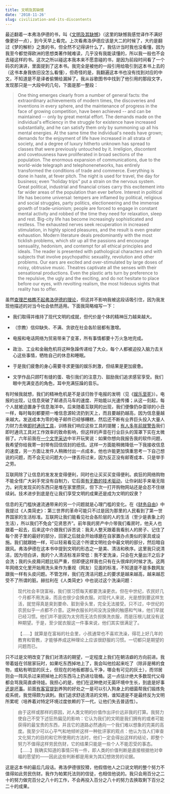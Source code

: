 ```yaml
---
title: 文明及其缺憾
date: '2018-11-26'
slug: civilization-and-its-discontents
---
```


最近翻着一本弗洛伊德的书，叫《[文明及其缺憾](https://en.wikipedia.org/wiki/Civilization_and_Its_Discontents)》（这里的缺憾我感觉译作不满好像更好一点），到今天早上看完。上次看弗洛伊德应该是大二的时候了，大约是翻过《梦的解析》之类的书，但全然不记得讲什么了，我估计当时我也没看懂，因为我至今都觉得欧洲的思想类著作贼难读，几乎没有我能读懂的，所以我一般也不会去碰这样的书。这次之所以碰这本我本来不愿意碰的书，是因为前段时间看了一个码农的演讲，里面提到了这本书。我完全是被他的一段引用给吸引到这本书上去的（这书本身我依旧没怎么看懂），但奇怪的是，我翻遍这本书也没有找到对应的中文，不知道是不是译者偷懒给漏掉了。我从谷歌图书中找到了他引用的那段文字，发现那只是一大段中的几句，下面是那一整段：

> One thing emerges clearly from a number of general facts: the extraordinary achievements of modern times, the discoveries and inventions in every sphere, and the maintenance of progress in the face of growing competition, have been achieved -- and can be maintained -- only by great mental effort. The demands made on the individual's efficiency in the struggle for existence have increased substantially, and he can satisfy them only by summoning up all his mental energies. At the same time the individual's needs have grown; demands for the enjoyment of life have increased in all strata of society, and a degree of luxury hitherto unknown has spread to classes that were previously untouched by it. Irreligion, discontent and covetousness have proliferated in broad sections of the population. The enormous expansion of communications, due to the world-wide telegraph and telephonenetworks, has entirely transformed the conditions of trade and commerce. Everything is done in haste, at fever pitch. The night is used for travel, the day for business; even "holiday trips" put a strain on the nervous system. Great political, industrial and financial crises carry this excitement into far wider areas of the population than ever before. Interest in political life has become universal: tempers are inflamed by political, religious and social struggles, party politics, electioneering and the immense growth of trade-unionism; people are forced to engage in constant mental activity and robbed of the time they need for relaxation, sleep and rest. Big-city life has become increasingly sophisticated and restless. The exhausted nerves seek recuperation in increased stimulation, in highly spiced pleasures, and the result is even greater exhaustion. Modern literature deals predominantly with the most ticklish problems, which stir up all the passions and encourage sensuality, hedonism, and contempt for all ethical principles and ideals. The reader is presented with pathological characters and with subjects that involve psychopathic sexuality, revolution and other problems. Our ears are excited and over-stimulated by large doses of noisy, obtrusive music. Theatres captivate all the senses with their sensational productions. Even the plastic arts turn by preference to the repulsive, the ugly and the exciting, and do not hesitate to place before our eyes, with revolting realism, the most hideous sights that reality has to offer.

虽然[查理芒格瞧不起弗洛伊德的理论](/cn/2017/12/influence/)，但这并不影响我被这段话吸引住，因为我发现他描述的对当今社会依然适用。下面我简略缩写一下：

- 我们取得并维持了现代文明的成就，但代价是个体的精神压力越来越大。

- （宗教）信仰缺失、不满、贪欲在社会各阶层都有激增。

- 电报和电话网络为贸易带来了变革，所有事情都要十万火急地完成。

- 政治、工业和金融危机将这种急躁传递给了大众，每个人都被迫投入脑力去关心这些事情，牺牲自己的休息和睡眠。

- 于是我们疲惫的身心需要寻求更强的娱乐刺激，但结果是更加疲惫。

- 文学作品只顾叮有缝的蛋、吸引我们的注意力、鼓励我们追求感官享受。我们眼中充满变态的角色，耳中充满狂躁的音乐。

有时候我就想，我们的精神危机是不是该归咎于电报的发明（见《[娱乐至死](/cn/2018/04/amusing-ourselves-to-death/)》）。电报的出现，让信息突破了邮递员马车的速度、开始能以光速传播；从这一刻起，每个人就被迫置身于信息海洋中。后来随着互联网的出现，我们便像扔杂耍球的小丑一样，每时每刻都要把一堆信息源轮流扔到天上，而且要越扔越高，因为信息量越来越大。发送成本为零的电子邮件已经够糟糕，然后还不断有业界巨头投入大量人力财力去做[即时通讯工具](/cn/2017/06/im/)，训练我们响应这些工具的提醒；[有人多年前就警告](https://queue.acm.org/detail.cfm?id=966731)我们即时通讯工具对工作效率的致命影响，但这样的声音在行业巨头的笼罩下实在太微弱了。六年前我在[一个文字采访](https://usesthis.com/interviews/yihui.xie/)中半开玩笑说：如果你想向我报告我的软件问题，我希望你给我寄一封带有回信信封的纸信。这样一方面能稍微降低一下我接收信息的速度，另一方面让发件人稍微付出一点成本，他也许能更加慎重思考一下自己想说的问题，而不会无论问题大小一律丢将过来，因为反正没有邮寄成本、只是举手之劳。

互联网除了让信息的发发发变得便利，同时也让买买买变得便利。疯狂的网络购物不能全怪广大剁手党没有自制力，它后面[有无数的技术驱动](https://www.theringer.com/tech/2018/11/21/18105251/black-friday-purchasing-pain-points-buyer-psychology-amazon-deals)，让你剁起手来毫无阻力。剁完发现买的东西只是堆在家里攒灰，但下次一打开购物网站还是会忍不住继续剁。技术进步到底是在让我们享受文明的成果还是成为文明的奴隶？

信息的无门槛快速流通带来的另一个问题就是心理门槛的变化。在《[财务自由](/cn/2018/06/financial-freedom/)》中我提过《人类简史》：第三世界的革命可能只不过是因为那里的人民看到了第一世界国家的生活标准。互联网让我们能看见社会各阶层的人的生活（至少是表象上的生活），所以我们不免会“见贤思齐”。前年我的房产中介带我们看房时，他夫人也跟着一起去，后来这中介跟我们诉苦说：我夫人整天跟着我看别人的房子、记住了每个房子里的最好的部分，回家之后就会开始琢磨在自家置办点类似的家具或设施。我们就跟她一样，可以轻易看见这个所谓文明社会中最文明的部分，然后暗自跟风。弗洛伊德在这本书中提到文明的形态之一是美、清洁和秩序。这里我只说清洁，因为坦白讲，我的个人清洁标准非常低：我不爱洗澡，只会在大量出汗之后才会洗；我的头皮屑问题比较严重，但即便这样我也只有在头很痒的时候才洗。这两年网络文化里开始用洗头来作为重视（网友）见面的标准，不知道是不是多数网友跟我一样有头皮问题。不管怎样，我们在清洁问题上的要求是越来越高，越来越忍受不了所谓的脏。赫拉利在《人类简史》中也说过这个洗澡问题：

> 现代社会丰饶富裕，我们很习惯每天都要洗澡更衣。但在中世纪，农民好几个月都不用洗澡，而且也很少会换衣服。对现代人来说，光是想到要这样生活，就觉得真是臭到要命、脏到骨头里，完全无法接受。只不过，中世纪的农民似乎一点都不介意。这种衣服长时间没洗没换的触感和气味，他们早就已经习惯。他们并不是因为太穷而无法负担换洗衣服，而是压根儿就没有这种期望。于是，至少就衣服这一件事来说，他们其实很满足了。

> 【……】就算是在富裕的社会里，小孩通常也不喜欢洗澡，得花上好几年的教育和管教，才能够养成这种理论上应该很舒服的习惯。一切都只是期望的问题而已。

只不过是文明改变了我们对清洁的期望，一定程度上我们在朝洁癖的方向前进。我带着娃在邻居家玩时，如果吃东西掉地上了，我会叫他捡起来吃了（除非是稀的食物，或粘有明显的灰土，但现在的地板都那么干净，哪会有可见的灰土），而邻居则会一阵风杀过来把掉地上的东西马上扔进垃圾桶。这一点估计绝大多数现代父母都会骂我简直虐待娃。我担心的是，他们在这种绝对无菌环境中生长，到底是好事[还是坏事](https://www.bbc.com/zhongwen/simp/science-44215378)。前面[有客官提到](/cn/2018/10/dog/#comment-4150372278)养狗的好处之一是可以引入狗身上的细菌帮我们锻炼免疫系统，我觉得颇为讽刺。我们追求舒适清洁的文明，谁知道是不是最终反为文明所累呢（培养着对特定环境过度依赖的下一代，让他们失去普适性）。

> 由于这样或那样的原因，对人类文明的价值作出评价远非我的打算。我努力使自己不受下述狂热偏见的影响：它认为我们的文明是我们拥有的或者可能获得的最宝贵的东西，并且它的道路必然通向一个我们难以想象的完美的高度。我至少可以心平气和地倾听这样一种批评家的观点：他认为当人们审查文化努力的目的和它所使用的方法时，他们一定会得出这样的结论，即整个努力不值得这样劳民伤财，它的结果只能是一些个人不能忍受的事态。【……】我确实知道的事情只有一件，即人类的价值判断是直接根据他对幸福的愿望的——因此这些判断都是用来为其幻想效劳的论据。

这是这本书的最后几段话。弗洛伊德很狡猾，他假借他人之口说文明的整个努力不值得如此劳民伤财。我作为帕累托法则的信徒，也相信他说的。我只会用百分之二十的努力做完百分之八十的工作，不会再投入百分之八十的努力去换取剩下百分之二十的成果。
